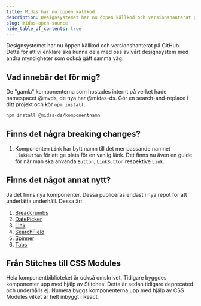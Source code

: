 ```yaml
---
title: Midas har nu öppen källkod
description: Designsystemet har nu öppen källkod och versionshanterat på GitHub. Detta för att vi enklare ska kunna dela med oss av vårt designsystem med andra myndigheter som också gått samma väg.
slug: midas-open-source
hide_table_of_contents: true
---
```


Designsystemet har nu öppen källkod och versionshanterat på GitHub. Detta för att vi enklare ska kunna dela med oss av vårt designsystem med andra myndigheter som också gått samma väg.

<!-- truncate -->

## Vad innebär det för mig?

De "gamla" komponenterna som hostades internt på verket hade namespacet @mvds, de nya har @midas-ds. Gör en search-and-replace i ditt projekt och kör `npm install`.

```bash npm2yarn
npm install @midas-ds/komponentnamn
```

## Finns det några breaking changes?

1. Komponenten `Link` har bytt namn till det mer passande namnet `LinkButton` för att ge plats för en vanlig länk. Det finns nu även en guide för när man ska använda `Button`, `LinkButton` respektive `Link`.

## Finns det något annat nytt?

Ja det finns nya komponenter. Dessa publiceras endast i nya repot för att underlätta underhåll. Dessa är:

1. [Breadcrumbs](/components/breadcrumbs)
2. [DatePicker](/components/date-picker)
3. [Link](/components/link)
4. [SearchField](/components/search-field)
5. [Spinner](/components/spinner)
6. [Tabs](/components/tabs)

## Från Stitches till CSS Modules

Hela komponentbiblioteket är också omskrivet. Tidigare byggdes komponenter upp med hjälp av Stitches. Detta är sedan tidigare deprecated och underhålls ej. Numera byggs komponenterna upp med hjälp av CSS Modules vilket är helt inbyggt i React.
